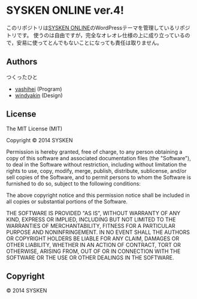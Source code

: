 SYSKEN ONLINE ver.4!
==================
このリポジトリは[SYSKEN ONLINE](http://sysken.org/)のWordPressテーマを管理しているリポジトリです。
使うのは自由ですが，完全なオレオレ仕様の上に成り立っているので，安易に使ってとんでもないことになっても責任は取りません。

Authors
-------
つくったひと
* [yashihei](http://github.com/yashihei) (Program)
* [windyakin](http://github.com/windyakin) (Design)

License
-------

The MIT License (MIT)

Copyright &copy; 2014 SYSKEN

Permission is hereby granted, free of charge, to any person obtaining a copy
of this software and associated documentation files (the "Software"), to deal
in the Software without restriction, including without limitation the rights
to use, copy, modify, merge, publish, distribute, sublicense, and/or sell
copies of the Software, and to permit persons to whom the Software is
furnished to do so, subject to the following conditions:

The above copyright notice and this permission notice shall be included in
all copies or substantial portions of the Software.

THE SOFTWARE IS PROVIDED "AS IS", WITHOUT WARRANTY OF ANY KIND, EXPRESS OR
IMPLIED, INCLUDING BUT NOT LIMITED TO THE WARRANTIES OF MERCHANTABILITY,
FITNESS FOR A PARTICULAR PURPOSE AND NONINFRINGEMENT. IN NO EVENT SHALL THE
AUTHORS OR COPYRIGHT HOLDERS BE LIABLE FOR ANY CLAIM, DAMAGES OR OTHER
LIABILITY, WHETHER IN AN ACTION OF CONTRACT, TORT OR OTHERWISE, ARISING FROM,
OUT OF OR IN CONNECTION WITH THE SOFTWARE OR THE USE OR OTHER DEALINGS IN
THE SOFTWARE.

Copyright
---------
&copy; 2014 SYSKEN
